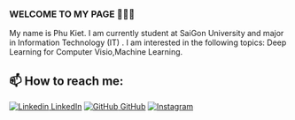 ### WELCOME TO MY PAGE 👋👋👋
My name is Phu Kiet. I am currently student at SaiGon University and major in Information Technology (IT) . I am interested in the following topics: Deep Learning for Computer Visio,Machine Learning.<br>
## 📫 How to reach me: 

[![Linkedin](https://i.stack.imgur.com/gVE0j.png) LinkedIn](https://www.linkedin.com/in/kiet-truong-63b302306/) [![GitHub](https://i.stack.imgur.com/tskMh.png) GitHub]() [![Instagram](https://upload.wikimedia.org/wikipedia/commons/a/a5/Instagram_icon.png)](https://www.instagram.com/kitnehi_18/)

